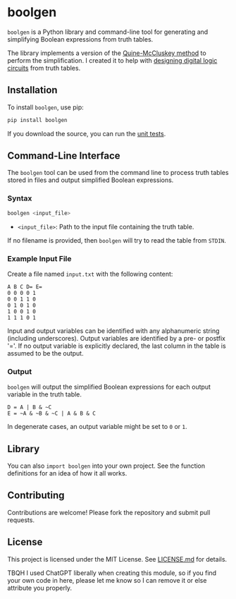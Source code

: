 # boolgen

`boolgen` is a Python library and command-line tool for generating and
simplifying Boolean expressions from truth tables. 

The library implements a version of the [Quine-McCluskey
method](https://en.wikipedia.org/wiki/Quine%E2%80%93McCluskey_algorithm) to
perform the simplification. I created it to help with [designing digital logic
circuits](https://github.com/SebLague/Digital-Logic-Sim) from truth tables.

## Installation

To install `boolgen`, use pip:

```bash
pip install boolgen
```

If you download the source, you can run the [unit tests](tests/).

## Command-Line Interface

The `boolgen` tool can be used from the command line to process truth tables
stored in files and output simplified Boolean expressions.

### Syntax

```bash
boolgen <input_file>
```

- `<input_file>`: Path to the input file containing the truth table.

If no filename is provided, then `boolgen` will try to read the table from
`STDIN`.

### Example Input File

Create a file named `input.txt` with the following content:

```
A B C D= E=
0 0 0 0 1
0 0 1 1 0
0 1 0 1 0
1 0 0 1 0
1 1 1 0 1
```

Input and output variables can be identified with any alphanumeric string
(including underscores). Output variables are identified by a pre- or postfix
'='. If no output variable is explicitly declared, the last column in the table
is assumed to be the output.

### Output

`boolgen` will output the simplified Boolean expressions for each output variable in the truth table.

```
D = A | B & ~C
E = ~A & ~B & ~C | A & B & C
```

In degenerate cases, an output variable might be set to `0` or `1`.

## Library

You can also `import boolgen` into your own project. See the function
definitions for an idea of how it all works.

## Contributing

Contributions are welcome! Please fork the repository and submit pull requests.

## License

This project is licensed under the MIT License. See [LICENSE.md](LICENSE.md)
for details.

TBQH I used ChatGPT liberally when creating this module, so if you find your
own code in here, please let me know so I can remove it or else attribute you
properly.
